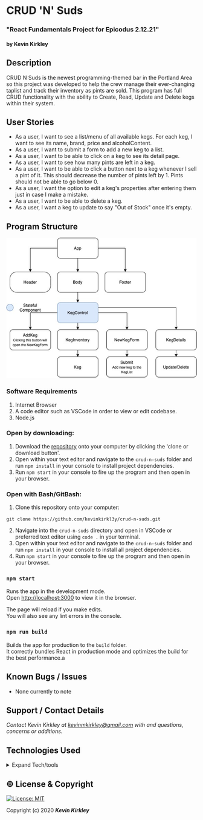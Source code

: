 # CRUD 'N' Suds

### "React Fundamentals Project for Epicodus 2.12.21"

#### by Kevin Kirkley

## Description
CRUD N Suds is the newest programming-themed bar in the Portland Area so this project was developed to help the crew manage their ever-changing taplist and track their inventory as pints are sold. This program has full CRUD functionality with the ability to Create, Read, Update and Delete kegs within their system.

## User Stories
* As a user, I want to see a list/menu of all available kegs. For each keg, I want to see its name, brand, price and alcoholContent.
* As a user, I want to submit a form to add a new keg to a list.
* As a user, I want to be able to click on a keg to see its detail page.
* As a user, I want to see how many pints are left in a keg.
* As a user, I want to be able to click a button next to a keg whenever I sell a pint of it. This should decrease the number of pints left by 1. Pints should not be able to go below 0.
* As a user, I want the option to edit a keg's properties after entering them just in case I make a mistake.
* As a user, I want to be able to delete a keg.
* As a user, I want a keg to update to say "Out of Stock" once it's empty.

## Program Structure

<img src="./READMEAssets/Crud-N-Suds.jpg">



### Software Requirements
1. Internet Browser
2. A code editor such as VSCode in order to view or edit codebase. 
3. Node.js

### Open by downloading:
1. Download the [repository](https://github.com/kevinkirkl3y/crud-n-suds.git) onto your computer by clicking the 'clone or download button'.
2. Open within your text editor and navigate to the `crud-n-suds` folder and run `npm install` in your console to install project dependencies.
3. Run `npm start` in your console to fire up the program and then open in your browser. 

### Open with Bash/GitBash:
1. Clone this repository onto your computer: 
```
git clone https://github.com/kevinkirkl3y/crud-n-suds.git
```
2. Navigate into the `crud-n-suds` directory and open in VSCode or preferred text editor using `code .` in your terminal.
3. Open within your text editor and navigate to the `crud-n-suds` folder and run `npm install` in your console to install all project dependencies.
4. Run `npm start` in your console to fire up the program and then open in your browser.

### `npm start`

Runs the app in the development mode.\
Open [http://localhost:3000](http://localhost:3000) to view it in the browser.

The page will reload if you make edits.\
You will also see any lint errors in the console.


### `npm run build`

Builds the app for production to the `build` folder.\
It correctly bundles React in production mode and optimizes the build for the best performance.a

## Known Bugs / Issues

* None currently to note

## Support / Contact Details

_Contact Kevin Kirkley at [kevinmkirkley@gmail.com](mailto:kevinmkirkley@gmail.com) with and questions, concerns or additions._

## Technologies Used

<details>
  <summary>Expand Tech/tools</summary>

* [Bootstrap Components](https://getbootstrap.com/docs/3.3/components/)
* Javascript
* React
* CSS
* Node.js
* Google Fonts

</details>

## ©️ License & Copyright

[![License: MIT](https://img.shields.io/badge/License-MIT-yellow.svg)](https://opensource.org/licenses/MIT)

Copyright (c) 2020 **_Kevin Kirkley_**
